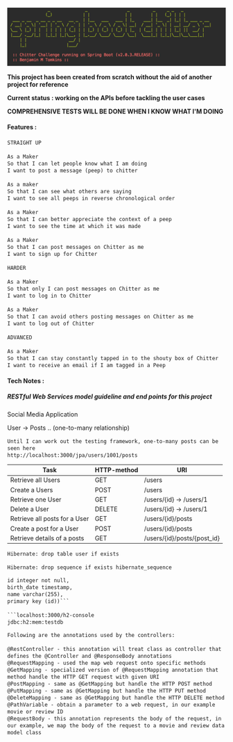 ![](banner.png)

**This project has been created from scratch without the aid of another project for reference**

**Current status : working on the APIs before tackling the user cases**

**COMPREHENSIVE TESTS WILL BE DONE WHEN I KNOW WHAT I'M DOING**

#### Features :

```
STRAIGHT UP

As a Maker
So that I can let people know what I am doing  
I want to post a message (peep) to chitter

As a maker
So that I can see what others are saying  
I want to see all peeps in reverse chronological order

As a Maker
So that I can better appreciate the context of a peep
I want to see the time at which it was made

As a Maker
So that I can post messages on Chitter as me
I want to sign up for Chitter

HARDER

As a Maker
So that only I can post messages on Chitter as me
I want to log in to Chitter

As a Maker
So that I can avoid others posting messages on Chitter as me
I want to log out of Chitter

ADVANCED

As a Maker
So that I can stay constantly tapped in to the shouty box of Chitter
I want to receive an email if I am tagged in a Peep
```

#### Tech Notes :

##### RESTful Web Services model guideline and end points for this project

Social Media Application

User -> Posts .. (one-to-many relationship)

```
Until I can work out the testing framework, one-to-many posts can be seen here
http://localhost:3000/jpa/users/1001/posts
```


  |     Task      | HTTP-method | URI |
  | --- | --- | --- |
  | Retrieve all Users    |   GET    |  /users |
  | Create a Users        |   POST   |  /users |
  | Retrieve one User     |   GET    |  /users/{id} -> /users/1 |
  | Delete a User         |   DELETE | /users/{id} -> /users/1 |
  | Retrieve all posts for a User |   GET  |   /users/{id}/posts |
  | Create a post for a User      |   POST |   /users/{id}/posts |
  | Retrieve details of a posts   |   GET  |   /users/{id}/posts/{post_id} |

```Hibernate: drop table user if exists```

```Hibernate: drop sequence if exists hibernate_sequence```

```Hibernate: create table user (
id integer not null, 
birth_date timestamp, 
name varchar(255), 
primary key (id))```

```localhost:3000/h2-console
jdbc:h2:mem:testdb
```

```
Following are the annotations used by the controllers:

@RestController - this annotation will treat class as controller that defines the @Controller and @ResponseBody annotations
@RequestMapping - used the map web request onto specific methods
@GetMapping - specialized version of @RequestMapping annotation that method handle the HTTP GET request with given URI
@PostMapping - same as @GetMapping but handle the HTTP POST method
@PutMapping - same as @GetMapping but handle the HTTP PUT method
@DeleteMapping - same as @GetMapping but handle the HTTP DELETE method
@PathVariable - obtain a parameter to a web request, in our example movie or review ID
@RequestBody - this annotation represents the body of the request, in our example, we map the body of the request to a movie and review data model class
```